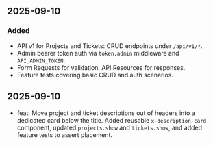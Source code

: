 ## 2025-09-10

### Added

- API v1 for Projects and Tickets: CRUD endpoints under `/api/v1/*`.
- Admin bearer token auth via `token.admin` middleware and `API_ADMIN_TOKEN`.
- Form Requests for validation, API Resources for responses.
- Feature tests covering basic CRUD and auth scenarios.

## 2025-09-10

- feat: Move project and ticket descriptions out of headers into a dedicated card below the title. Added reusable `x-description-card` component, updated `projects.show` and `tickets.show`, and added feature tests to assert placement.
